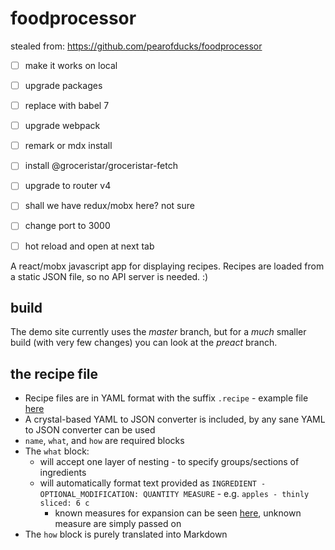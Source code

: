 


# foodprocessor

stealed from: https://github.com/pearofducks/foodprocessor

- [ ] make it works on local
- [ ] upgrade packages
- [ ] replace with babel 7
- [ ] upgrade webpack
- [ ] remark or mdx install
- [ ] install @groceristar/groceristar-fetch
- [ ] upgrade to router v4
- [ ] shall we have redux/mobx here? not sure
- [ ] change port to 3000
- [ ] hot reload and open at next tab



A react/mobx javascript app for displaying recipes. Recipes are loaded from a static JSON file, so no API server is needed. :)

## build

The demo site currently uses the _master_ branch, but for a *much* smaller build (with very few changes) you can look at the _preact_ branch.

## the recipe file

- Recipe files are in YAML format with the suffix `.recipe` - example file [here](https://github.com/pearofducks/foodprocessor/blob/master/applePie.recipe)
- A crystal-based YAML to JSON converter is included, by any sane YAML to JSON converter can be used
- `name`, `what`, and `how` are required blocks
- The `what` block:
  - will accept one layer of nesting - to specify groups/sections of ingredients
  - will automatically format text provided as `INGREDIENT - OPTIONAL_MODIFICATION: QUANTITY MEASURE` - e.g. `apples - thinly sliced: 6 c`
    - known measures for expansion can be seen [here](https://github.com/pearofducks/foodprocessor/blob/master/src/components.jsx#L131), unknown measure are simply passed on
- The `how` block is purely translated into Markdown
